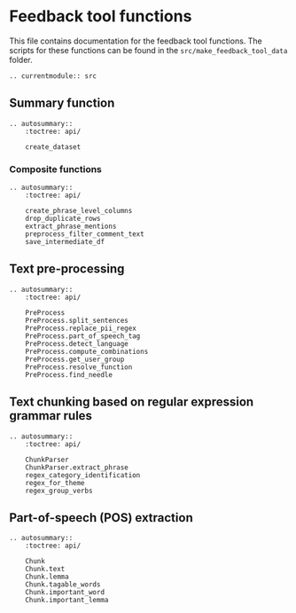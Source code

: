 # Feedback tool functions

This file contains documentation for the feedback tool functions. The scripts for these functions can be found in the
`src/make_feedback_tool_data` folder.

```eval_rst
.. currentmodule:: src

```

## Summary function

```eval_rst
.. autosummary::
    :toctree: api/

    create_dataset

```

### Composite functions

```eval_rst
.. autosummary::
    :toctree: api/

    create_phrase_level_columns
    drop_duplicate_rows
    extract_phrase_mentions
    preprocess_filter_comment_text
    save_intermediate_df

```

## Text pre-processing

```eval_rst
.. autosummary::
    :toctree: api/

    PreProcess
    PreProcess.split_sentences
    PreProcess.replace_pii_regex
    PreProcess.part_of_speech_tag
    PreProcess.detect_language
    PreProcess.compute_combinations
    PreProcess.get_user_group
    PreProcess.resolve_function
    PreProcess.find_needle

```

## Text chunking based on regular expression grammar rules

```eval_rst
.. autosummary::
    :toctree: api/

    ChunkParser
    ChunkParser.extract_phrase
    regex_category_identification
    regex_for_theme
    regex_group_verbs

```


## Part-of-speech (POS) extraction

```eval_rst
.. autosummary::
    :toctree: api/

    Chunk
    Chunk.text
    Chunk.lemma
    Chunk.tagable_words
    Chunk.important_word
    Chunk.important_lemma

```
